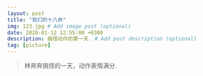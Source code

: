 ```yaml
---
layout: post
title: "我们的十八奔"
img: 123.jpg # Add image post (optional)
date: 2020-01-12 12:55:00 +0300
description: 搞怪动作的第一天. # Add post description (optional)
tag: [picture]
---
```


> 林奔奔搞怪的一天，动作表情满分.

